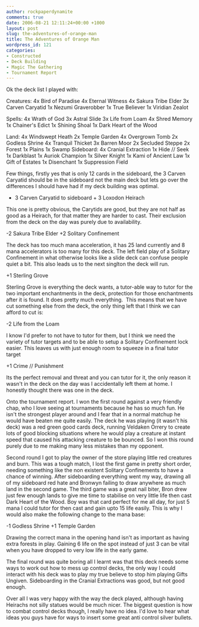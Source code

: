 ```yaml
---
author: rockpaperdynamite
comments: true
date: 2006-08-21 12:11:24+00:00 +1000
layout: post
slug: the-adventures-of-orange-man
title: The Adventures of Orange Man
wordpress_id: 121
categories:
- Constructed
- Deck Building
- Magic The Gathering
- Tournament Report
---
```


Ok the deck list I played with:

Creatures:
4x Bird of Paradise
4x Eternal Witness
4x Sakura Tribe Elder
3x Carven Caryatid
1x Nezumi Graverobber
1x True Believer
1x Viridian Zealot<!-- more -->

Spells:
4x Wrath of God
3x Astral Slide
3x Life from Loam
4x Shred Memory
1x Chainer's Edict
1x Shining Shoal
1x Dark Heart of the Wood

Land:
4x Windswept Heath
2x Temple Garden
4x Overgrown Tomb
2x Godless Shrine
4x Tranquil Thicket
3x Barren Moor
2x Secluded Steppe
2x Forest
1x Plains
1x Swamp
Sideboard:
4x Cranial Extraction
1x Hide // Seek
1x Darkblast
1x Auriok Champion
1x Silver Knight
1x Kami of Ancient Law
1x Gift of Estates
1x Disenchant
1x Suppression Field

Few things, firstly yes that is only 12 cards in the sideboard, the 3 Carven Caryatid should be in the sideboard not the main deck but lets go over the differences I should have had if my deck building was optimal.

- 3 Carven Caryatid to sideboard + 3 Loxodon Heirach

This one is pretty obvious, the Carytids are good, but they are not half as good as a Heirach, for that matter they are harder to cast. Their exclusion from the deck on the day was purely due to availability.

-2 Sakura Tribe Elder
+2 Solitary Confinement

The deck has too much mana acceleration, it has 25 land currently and 8 mana accelerators is too many for this deck. The left field play of a Solitary Confinement in what otherwise looks like a slide deck can confuse people quiet a bit. This also leads us to the next singlton the deck will run.

+1 Sterling Grove

Sterling Grove is everything the deck wants, a tutor-able way to tutor for the two important enchantments in the deck, protection for those enchantments after it is found. It does pretty much everything.  This means that we have cut something else from the deck, the only thing left that I think we can afford to cut is:

-2 Life from the Loam

I know I'd prefer to not have to tutor for them, but I think we need the variety of tutor targets and to be able to setup a Solitary Confinement lock easier. This leaves us with just enough room to squeeze in a final tutor target

+1 Crime // Punishment

Its the perfect removal and threat and you can tutor for it, the only reason it wasn't in the deck on the day was I accidentally left them at home. I honestly thought there was one in the deck.

Onto the tournament report. I won the first round against a very friendly chap, who I love seeing at tournaments because he has so much fun. He isn't the strongest player around and I fear that in a normal matchup he would have beaten me quite easily. The deck he was playing (it wasn't his deck) was a red green good cards deck, running Veldaken Orrery to create lots of good blocking situations where he would play a creature at instant speed that caused his attacking creature to be bounced. So I won this round purely due to me making many less mistakes than my opponent.

Second round I got to play the owner of the store playing little red creatures and burn. This was a tough match, I lost the first game in pretty short order, needing something like the non existent Solitary Confinements to have a chance of winning. After sideboarding everything went my way, drawing all of my sideboard red hate and Bronwyn failing to draw anywhere as much land in the second game. The third game was a great nail biter, Bron drew just few enough lands to give me time to stabilise on very little life then cast Dark Heart of the Wood. Boy was that card perfect for me all day, for just 5 mana I could tutor for then cast and gain upto 15 life easily. This is why I would also make the following change to the mana base:

-1 Godless Shrine
+1 Temple Garden

Drawing the correct mana in the opening hand isn't as important as having extra forests in play. Gaining 6 life on the spot instead of just 3 can be vital when you have dropped to very low life in the early game.

The final round was quite boring all I learnt was that this deck needs some ways to work out how to mess up control decks, the only way I could interact with his deck was to play my true believe to stop him playing Gifts Ungiven. Sideboarding in the Cranial Extractions was good, but not good enough.

Over all I was very happy with the way the deck played, although having Heirachs not silly statues would be much nicer. The biggest question is how to combat control decks though, I really have no idea. I'd love to hear what ideas you guys have for ways to insert some great anti control silver bullets.
